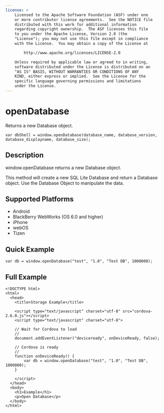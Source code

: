 ```yaml
---
license: >
    Licensed to the Apache Software Foundation (ASF) under one
    or more contributor license agreements.  See the NOTICE file
    distributed with this work for additional information
    regarding copyright ownership.  The ASF licenses this file
    to you under the Apache License, Version 2.0 (the
    "License"); you may not use this file except in compliance
    with the License.  You may obtain a copy of the License at

        http://www.apache.org/licenses/LICENSE-2.0

    Unless required by applicable law or agreed to in writing,
    software distributed under the License is distributed on an
    "AS IS" BASIS, WITHOUT WARRANTIES OR CONDITIONS OF ANY
    KIND, either express or implied.  See the License for the
    specific language governing permissions and limitations
    under the License.
---
```


openDatabase
===============

Returns a new Database object.

    var dbShell = window.openDatabase(database_name, database_version, database_displayname, database_size);

Description
-----------

window.openDatabase returns a new Database object.

This method will create a new SQL Lite Database and return a Database object.  Use the Database Object to manipulate the data.

Supported Platforms
-------------------

- Android
- BlackBerry WebWorks (OS 6.0 and higher)
- iPhone
- webOS
- Tizen

Quick Example
-------------

    var db = window.openDatabase("test", "1.0", "Test DB", 1000000);

Full Example
------------

    <!DOCTYPE html>
    <html>
      <head>
        <title>Storage Example</title>

        <script type="text/javascript" charset="utf-8" src="cordova-2.6.0.js"></script>
        <script type="text/javascript" charset="utf-8">

        // Wait for Cordova to load
        //
        document.addEventListener("deviceready", onDeviceReady, false);

        // Cordova is ready
        //
        function onDeviceReady() {
			var db = window.openDatabase("test", "1.0", "Test DB", 1000000);
        }
		
        </script>
      </head>
      <body>
        <h1>Example</h1>
        <p>Open Database</p>
      </body>
    </html>
